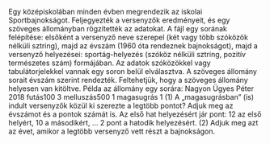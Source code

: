 Egy középiskolában minden évben megrendezik az iskolai Sportbajnokságot. Feljegyezték
a versenyzők eredményeit, és egy szöveges állományban rögzítették az adatokat. A fájl
egy sorának felépítése: elsőként a versenyző neve szerepel (két vagy több szóközök
nélküli sztring), majd az évszám (1960 óta rendeznek bajnokságot), majd a versenyző
helyezései: sportág-helyezés (szóköz nélküli sztring, pozitív természetes szám)
formájában. Az adatok szóközökkel vagy tabulátorjelekkel vannak egy soron belül
elválasztva. A szöveges állomány sorait évszám szerint rendezték. Feltehetjük, hogy a
szöveges állomány helyesen van kitöltve. Példa az állomány egy sorára:
Nagyon Ügyes Péter 2018 futás100 3 melluszás500 1 magasugrás 1
(1) A „magasugrásban” (is) indult versenyzők közül ki szerezte a legtöbb pontot? Adjuk
meg az évszámot és a pontok számát is. Az első hat helyezésért jár pont: 12 az első
helyért, 10 a másodikért, … 2 pont a hatodik helyezésért.
(2) Adjuk meg azt az évet, amikor a legtöbb versenyző vett részt a bajnokságon.